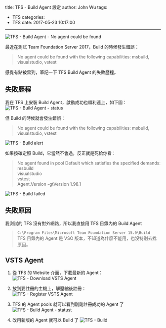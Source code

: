 title: TFS - Build Agent 設定
author: John Wu
tags:
  - TFS
categories:
  - TFS
date: 2017-05-23 10:17:00
---
![TFS - Build Agent - No agent could be found](/images/pasted-130.png)

最近在測試 Team Foundation Server 2017，Build 的時候發生錯誤：
> No agent could be found with the following capabilities: msbuild, visualstudio, vstest

感覺有點被雷到，筆記一下 TFS Build Agent 的失敗歷程。  

<!-- more -->

## 失敗歷程

我在 TFS 上安裝 Build Agent，啟動成功也順利連上，如下圖：  
![TFS - Build Agent - status](/images/pasted-133.png)

但 Build 的時候就會發生錯誤：  
> No agent could be found with the following capabilities: msbuild, visualstudio, vstest  

![TFS - Build alert](/images/pasted-131.png)

如果按確定照 Build，它當然不會過，反正就是死給你看：  
> No agent found in pool Default which satisfies the specified demands:  
> msbuild  
> visualstudio  
> vstest  
> Agent.Version -gtVersion 1.98.1  

![TFS - Build failed](/images/pasted-132.png)

## 失敗原因

我測試的 TFS 沒有對外網路，所以我直接用 TFS 目錄內的 Build Agent  
> `C:\Program Files\Microsoft Team Foundation Server 15.0\Build`  
TFS 目錄內的 Agent 是 VSO 版本，不知道為什麼不能用，也沒特別去找原因。  

## VSTS Agent 

1. 從 TFS 的 Website 介面，下載最新的 Agent：  
![TFS - Download VSTS Agent](/images/pasted-134.png)  

2. 放到要註冊的主機上，解壓縮後註冊：  
![TFS - Register VSTS Agent](/images/pasted-135.png)  

3. TFS 的 Agent pools 就可以看到剛剛註冊成功的 Agent 了  
![TFS - Build Agent - statust](/images/pasted-136.png)  

4. 改用新版的 Agent 就可以 Build 了
![TFS - Build](/images/pasted-137.png)  